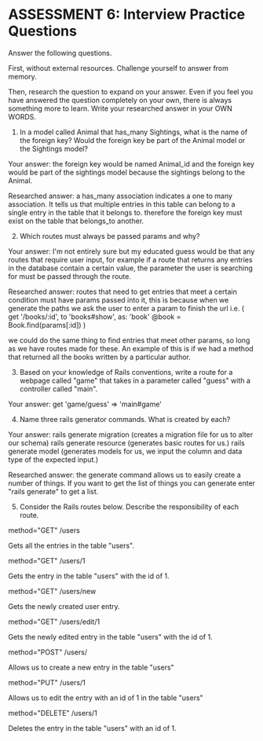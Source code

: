 # ASSESSMENT 6: Interview Practice Questions
Answer the following questions.

First, without external resources. Challenge yourself to answer from memory.

Then, research the question to expand on your answer. Even if you feel you have answered the question completely on your own, there is always something more to learn. Write your researched answer in your OWN WORDS.

1. In a model called Animal that has_many Sightings, what is the name of the foreign key? Would the foreign key be part of the Animal model or the Sightings model?

  Your answer: the foreign key would be named Animal_id and the foreign key would be part of the sightings model because the sightings belong to the Animal.

  Researched answer:
  a has_many association indicates a one to many association. It tells us that multiple entries in this table can belong to a single entry in the table that it belongs to. therefore the foreign key must exist on the table that belongs_to another.



2. Which routes must always be passed params and why?

  Your answer: I'm not entirely sure but my educated guess would be that any routes that require user input, for example if a route that returns any entries in the database contain a certain value, the parameter the user is searching for must be passed through the route.

  Researched answer: routes that need to get entries that meet a certain condition must have params passed into it, this is because when we generate the paths we ask the user to enter a param to finish the url 
  i.e. (
    get '/books/:id', to 'books#show', as: 'book'
    @book = Book.find(params[:id])
    )

we could do the same thing to find entries that meet other params, so long as we have routes made for these. An example of this is if we had a method that returned all the books written by a particular author.

3. Based on your knowledge of Rails conventions, write a route for a webpage called "game" that takes in a parameter called "guess" with a controller called "main".

  Your answer:
  get 'game/guess' => 'main#game'



4. Name three rails generator commands. What is created by each?

  Your answer:
  rails generate migration (creates a migration file for us to alter our schema)
  rails generate resource (generates basic routes for us.)
  rails generate model (generates models for us, we input the column and data type of the expected input.)

  Researched answer:
  the generate command allows us to easily create a number of things. If you want to get the list of things you can generate enter "rails generate" to get a list.



5. Consider the Rails routes below. Describe the responsibility of each route.

method="GET"    /users          

  Gets all the entries in the table "users".

method="GET"    /users/1  

  Gets the entry in the table "users" with the id of 1.

method="GET"    /users/new

  Gets the newly created user entry.

method="GET"    /users/edit/1    

  Gets the newly edited entry in the table "users" with the id of 1.

method="POST"   /users/       

  Allows us to create a new entry in the table "users"

method="PUT"    /users/1     

  Allows us to edit the entry with an id of 1 in the table "users"

method="DELETE" /users/1      

  Deletes the entry in the table "users" with an id of 1.
